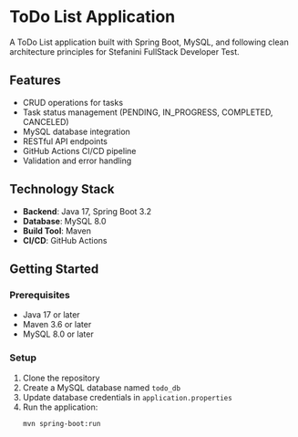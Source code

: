 # ToDo List Application

A ToDo List application built with Spring Boot, MySQL, and following clean architecture principles for Stefanini FullStack Developer Test.

## Features
- CRUD operations for tasks
- Task status management (PENDING, IN_PROGRESS, COMPLETED, CANCELED)
- MySQL database integration
- RESTful API endpoints
- GitHub Actions CI/CD pipeline
- Validation and error handling

## Technology Stack

- **Backend**: Java 17, Spring Boot 3.2
- **Database**: MySQL 8.0
- **Build Tool**: Maven
- **CI/CD**: GitHub Actions

## Getting Started

### Prerequisites

- Java 17 or later
- Maven 3.6 or later
- MySQL 8.0 or later

### Setup

1. Clone the repository
2. Create a MySQL database named `todo_db`
3. Update database credentials in `application.properties`
4. Run the application:
   ```bash
   mvn spring-boot:run
   ```